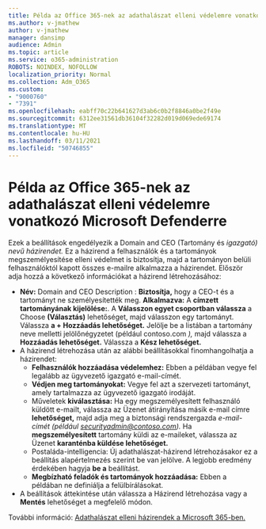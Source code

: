 ```yaml
---
title: Példa az Office 365-nek az adathalászat elleni védelemre vonatkozó Microsoft Defenderre
ms.author: v-jmathew
author: v-jmathew
manager: dansimp
audience: Admin
ms.topic: article
ms.service: o365-administration
ROBOTS: NOINDEX, NOFOLLOW
localization_priority: Normal
ms.collection: Adm_O365
ms.custom:
- "9000760"
- "7391"
ms.openlocfilehash: eabff70c22b641627d3ab6c0b2f8846a0be2f49e
ms.sourcegitcommit: 6312ee31561db36104f32282d019d069ede69174
ms.translationtype: MT
ms.contentlocale: hu-HU
ms.lasthandoff: 03/11/2021
ms.locfileid: "50746855"
---
```

# <a name="example-microsoft-defender-for-office-365-anti-phishing-policy"></a>Példa az Office 365-nek az adathalászat elleni védelemre vonatkozó Microsoft Defenderre

Ezek a beállítások engedélyezik a Domain and CEO (Tartomány és *igazgató) nevű házirendet.* Ez a házirend a felhasználók és a tartományok megszemélyesítése elleni védelmet is biztosítja, majd a tartományon belüli felhasználóktól kapott összes e-mailre alkalmazza a házirendet. Először adja hozzá a következő információkat a házirend létrehozásához:

- **Név:** Domain and CEO Description : **Biztosítja,** hogy a CEO-t és a tartományt ne személyesítették meg.
  **Alkalmazva:** A **címzett tartományának kijelölése:**. A **Válasszon egyet csoportban válassza** a Choose **(Választás)** lehetőséget, majd válasszon egy tartományt. Válassza **a + Hozzáadás lehetőséget.** Jelölje be a listában a tartomány neve melletti jelölőnégyzetet (például contoso.com *),* majd válassza a **Hozzáadás lehetőséget.** Válassza a **Kész lehetőséget.**
- A házirend létrehozása után az alábbi beállításokkal finomhangolhatja a házirendet:
  - **Felhasználók hozzáadása védelemhez:** Ebben a példában vegye fel legalább az ügyvezető igazgató e-mail-címét.
  - **Védjen meg tartományokat:** Vegye fel azt a szervezeti tartományt, amely tartalmazza az ügyvezető igazgató irodáját.
  - Műveletek **kiválasztása:** Ha egy megszemélyesített felhasználó küldött e-mailt, válassza az Üzenet átirányítása másik e-mail címre **lehetőséget,** majd adja meg a biztonsági rendszergazda *e-mail-címét (például securityadmin@contoso.com).* Ha **megszemélyesített** tartomány küldi az e-maileket, válassza az Üzenet **karanténba küldése lehetőséget.**
  - Postaláda-intelligencia: Új adathalászat-házirend létrehozásakor ez a beállítás alapértelmezés szerint be van jelölve. A legjobb eredmény érdekében hagyja **be a** beállítást.
  - **Megbízható feladók és tartományok hozzáadása:** Ebben a példában ne definiálja a felülbírálásokat.
- A beállítások áttekintése után válassza  a Házirend létrehozása vagy a **Mentés** lehetőséget a megfelelő módon.

További információ: [Adathalászat elleni házirendek a Microsoft 365-ben.](https://go.microsoft.com/fwlink/?linkid=2092235)
